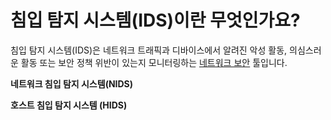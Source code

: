 # 침입 탐지 시스템(IDS)이란 무엇인가요?

침입 탐지 시스템(IDS)은 네트워크 트래픽과 디바이스에서 알려진 악성 활동, 의심스러운 활동 또는 보안 정책 위반이 있는지 모니터링하는 [네트워크 보안](https://www.ibm.com/kr-ko/topics/network-security) 툴입니다.

**네트워크 침입 탐지 시스템(NIDS)**

**호스트 침입 탐지 시스템 (HIDS)**